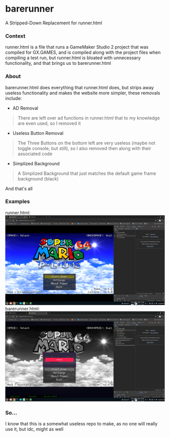 # barerunner
A Stripped-Down Replacement for runner.html

### Context
runner.html is a file that runs a GameMaker Studio 2 project that was compiled for GX.GAMES, and is compiled along with the project files when compiling a test run, but runner.html is bloated with unnecessary functionality, and that brings us to barerunner.html
### About
barerunner.html does everything that runner.html does, but strips away useless functionality and makes the website more simpler, these removals include:
- AD Removal
> There are left over ad functions in runner.html that to my knowledge are even used, so I removed it
- Useless Button Removal
> The Three Buttons on the bottom left are very useless (maybe not toggle console, but still), so I also removed then along with their associated code
- Simplized Background
> A Simplized Background that just matches the default game frame background (black)

And that's all

### Examples

runner.html:
![image](https://github.com/burnedpopcorn/barerunner/blob/main/barerunner.png)
barerunner.html:
![image](https://github.com/burnedpopcorn/barerunner/blob/main/runner.png)
### So...
I know that this is a somewhat useless repo to make, as no one will really use it, but idc, might as well
